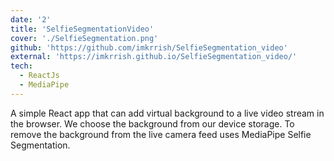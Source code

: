 ```yaml
---
date: '2'
title: 'SelfieSegmentationVideo'
cover: './SelfieSegmentation.png'
github: 'https://github.com/imkrrish/SelfieSegmentation_video'
external: 'https://imkrrish.github.io/SelfieSegmentation_video/'
tech:
  - ReactJs
  - MediaPipe
---
```


A simple React app that can add virtual background to a live video stream in the browser.
We choose the background from our device storage.
To remove the background from the live camera feed uses MediaPipe Selfie Segmentation.
